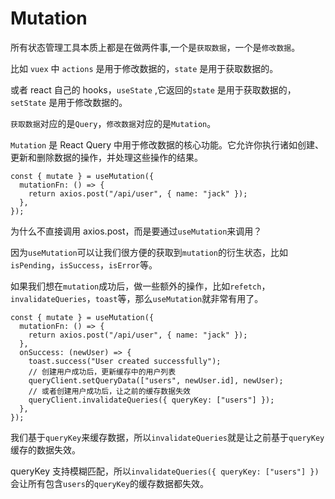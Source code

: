 # Mutation

所有状态管理工具本质上都是在做两件事,一个是`获取数据`，一个是`修改数据`。

比如 `vuex` 中 `actions` 是用于修改数据的，`state` 是用于获取数据的。

或者 react 自己的 hooks，`useState` ,它返回的`state` 是用于获取数据的，`setState` 是用于修改数据的。

`获取数据`对应的是`Query`，`修改数据`对应的是`Mutation`。

`Mutation` 是 React Query 中用于修改数据的核心功能。它允许你执行诸如创建、更新和删除数据的操作，并处理这些操作的结果。

```tsx
const { mutate } = useMutation({
  mutationFn: () => {
    return axios.post("/api/user", { name: "jack" });
  },
});
```

为什么不直接调用 axios.post，而是要通过`useMutation`来调用？

因为`useMutation`可以让我们很方便的获取到`mutation`的衍生状态，比如`isPending`，`isSuccess`，`isError`等。

如果我们想在`mutation`成功后，做一些额外的操作，比如`refetch`，`invalidateQueries`，`toast`等，那么`useMutation`就非常有用了。

```tsx
const { mutate } = useMutation({
  mutationFn: () => {
    return axios.post("/api/user", { name: "jack" });
  },
  onSuccess: (newUser) => {
    toast.success("User created successfully");
    // 创建用户成功后，更新缓存中的用户列表
    queryClient.setQueryData(["users", newUser.id], newUser);
    // 或者创建用户成功后，让之前的缓存数据失效
    queryClient.invalidateQueries({ queryKey: ["users"] });
  },
});
```

我们基于`queryKey`来缓存数据，所以`invalidateQueries`就是让之前基于`queryKey`缓存的数据失效。

queryKey 支持模糊匹配，所以`invalidateQueries({ queryKey: ["users"] })`会让所有包含`users`的`queryKey`的缓存数据都失效。
